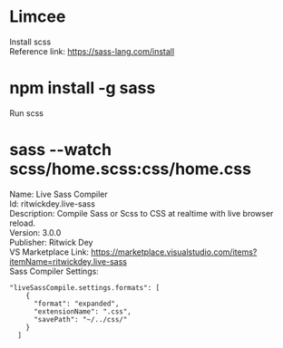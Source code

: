 # Limcee  

Install scss  
Reference link: https://sass-lang.com/install  
# npm install -g sass  
Run scss  
# sass --watch scss/home.scss:css/home.css  

Name: Live Sass Compiler  
Id: ritwickdey.live-sass    
Description: Compile Sass or Scss to CSS at realtime with live browser reload.  
Version: 3.0.0  
Publisher: Ritwick Dey  
VS Marketplace Link: https://marketplace.visualstudio.com/items?itemName=ritwickdey.live-sass  
Sass Compiler Settings:  
```
"liveSassCompile.settings.formats": [
    {
      "format": "expanded",
      "extensionName": ".css",
      "savePath": "~/../css/"
    }
  ]
```
